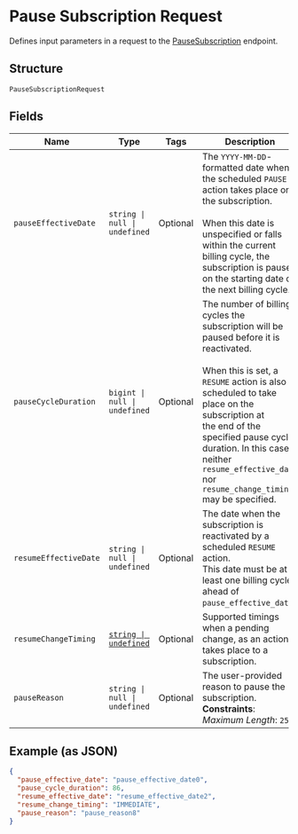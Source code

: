 
# Pause Subscription Request

Defines input parameters in a request to the
[PauseSubscription](../../doc/api/subscriptions.md#pause-subscription) endpoint.

## Structure

`PauseSubscriptionRequest`

## Fields

| Name | Type | Tags | Description |
|  --- | --- | --- | --- |
| `pauseEffectiveDate` | `string \| null \| undefined` | Optional | The `YYYY-MM-DD`-formatted date when the scheduled `PAUSE` action takes place on the subscription.<br><br>When this date is unspecified or falls within the current billing cycle, the subscription is paused<br>on the starting date of the next billing cycle. |
| `pauseCycleDuration` | `bigint \| null \| undefined` | Optional | The number of billing cycles the subscription will be paused before it is reactivated.<br><br>When this is set, a `RESUME` action is also scheduled to take place on the subscription at<br>the end of the specified pause cycle duration. In this case, neither `resume_effective_date`<br>nor `resume_change_timing` may be specified. |
| `resumeEffectiveDate` | `string \| null \| undefined` | Optional | The date when the subscription is reactivated by a scheduled `RESUME` action.<br>This date must be at least one billing cycle ahead of `pause_effective_date`. |
| `resumeChangeTiming` | [`string \| undefined`](../../doc/models/change-timing.md) | Optional | Supported timings when a pending change, as an action, takes place to a subscription. |
| `pauseReason` | `string \| null \| undefined` | Optional | The user-provided reason to pause the subscription.<br>**Constraints**: *Maximum Length*: `255` |

## Example (as JSON)

```json
{
  "pause_effective_date": "pause_effective_date0",
  "pause_cycle_duration": 86,
  "resume_effective_date": "resume_effective_date2",
  "resume_change_timing": "IMMEDIATE",
  "pause_reason": "pause_reason8"
}
```

